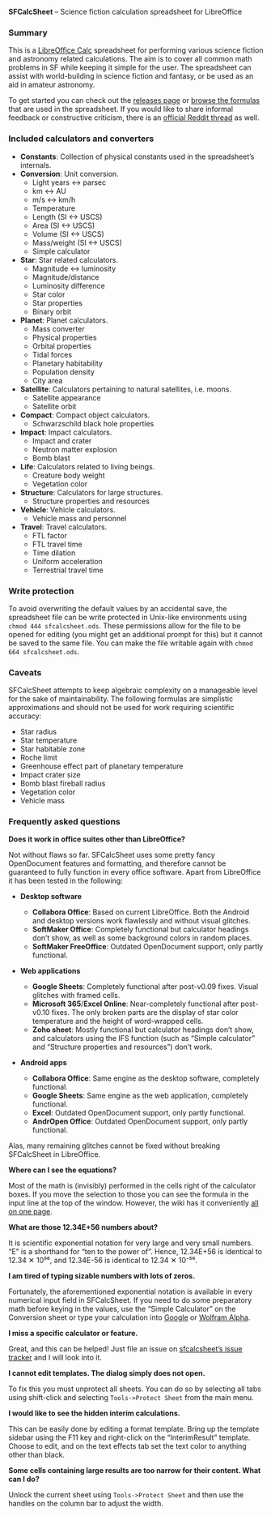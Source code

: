**SFCalcSheet** – Science fiction calculation spreadsheet for LibreOffice


### Summary ###

This is a [LibreOffice Calc](https://www.libreoffice.org) spreadsheet for performing various science fiction and astronomy related calculations. The aim is to cover all common math problems in SF while keeping it simple for the user. The spreadsheet can assist with world-building in science fiction and fantasy, or be used as an aid in amateur astronomy.

To get started you can check out the [releases page](https://github.com/lortordermur/sfcalcsheet/releases) or [browse the formulas](https://github.com/lortordermur/sfcalcsheet/wiki/Formulas) that are used in the spreadsheet. If you would like to share informal feedback or constructive criticism, there is an [official Reddit thread](https://www.reddit.com/r/worldbuilding/comments/iodfba/sfcalcsheet_science_fiction_calculation) as well.


### Included calculators and converters ###

* **Constants**: Collection of physical constants used in the spreadsheet’s internals.
* **Conversion**: Unit conversion.
  * Light years <-> parsec
  * km <-> AU
  * m/s <-> km/h
  * Temperature
  * Length (SI <-> USCS)
  * Area (SI <-> USCS)
  * Volume (SI <-> USCS)
  * Mass/weight (SI <-> USCS)
  * Simple calculator
* **Star**: Star related calculators.
  * Magnitude <-> luminosity
  * Magnitude/distance
  * Luminosity difference
  * Star color
  * Star properties
  * Binary orbit
* **Planet**: Planet calculators.
  * Mass converter
  * Physical properties
  * Orbital properties
  * Tidal forces
  * Planetary habitability
  * Population density
  * City area
* **Satellite**: Calculators pertaining to natural satellites, i.e. moons.
  * Satellite appearance
  * Satellite orbit
* **Compact**: Compact object calculators.
  * Schwarzschild black hole properties
* **Impact**: Impact calculators.
  * Impact and crater
  * Neutron matter explosion
  * Bomb blast
* **Life**: Calculators related to living beings.
  * Creature body weight
  * Vegetation color
* **Structure**: Calculators for large structures.
  * Structure properties and resources
* **Vehicle**: Vehicle calculators.
  * Vehicle mass and personnel
* **Travel**: Travel calculators.
  * FTL factor
  * FTL travel time
  * Time dilation
  * Uniform acceleration
  * Terrestrial travel time


### Write protection ###

To avoid overwriting the default values by an accidental save, the spreadsheet file can be write protected in Unix-like environments using `chmod 444 sfcalcsheet.ods`. These permissions allow for the file to be opened for editing (you might get an additional prompt for this) but it cannot be saved to the same file. You can make the file writable again with `chmod 664 sfcalcsheet.ods`.


### Caveats ###

SFCalcSheet attempts to keep algebraic complexity on a manageable level for the sake of maintainability. The following formulas are simplistic approximations and should not be used for work requiring scientific accuracy:

* Star radius
* Star temperature
* Star habitable zone
* Roche limit
* Greenhouse effect part of planetary temperature
* Impact crater size
* Bomb blast fireball radius
* Vegetation color
* Vehicle mass


### Frequently asked questions ###

**Does it work in office suites other than LibreOffice?**

Not without flaws so far. SFCalcSheet uses some pretty fancy OpenDocument features and formatting, and therefore cannot be guaranteed to fully function in every office software. Apart from LibreOffice it has been tested in the following:

* **Desktop software**

  * **Collabora Office**: Based on current LibreOffice. Both the Android and desktop versions work flawlessly and without visual glitches.
  * **SoftMaker Office**: Completely functional but calculator headings don’t show, as well as some background colors in random places.
  * **SoftMaker FreeOffice**: Outdated OpenDocument support, only partly functional.

* **Web applications**

  * **Google Sheets**: Completely functional after post-v0.09 fixes. Visual glitches with framed cells.
  * **Microsoft 365**/**Excel Online**: Near-completely functional after post-v0.10 fixes. The only broken parts are the display of star color temperature and the height of word-wrapped cells.
  * **Zoho sheet**: Mostly functional but calculator headings don’t show, and calculators using the IFS function (such as “Simple calculator” and “Structure properties and resources”) don’t work.

* **Android apps**

  * **Collabora Office**: Same engine as the desktop software, completely functional.
  * **Google Sheets**: Same engine as the web application, completely functional.
  * **Excel**: Outdated OpenDocument support, only partly functional.
  * **AndrOpen Office**: Outdated OpenDocument support, only partly functional.

Alas, many remaining glitches cannot be fixed without breaking SFCalcSheet in LibreOffice.

**Where can I see the equations?**

Most of the math is (invisibly) performed in the cells right of the calculator boxes. If you move the selection to those you can see the formula in the input line at the top of the window. However, the wiki has it conveniently [all on one page](https://github.com/lortordermur/sfcalcsheet/wiki/Formulas).

**What are those 12.34E+56 numbers about?**

It is scientific exponential notation for very large and very small numbers. “E” is a shorthand for “ten to the power of”. Hence, 12.34E+56 is identical to 12.34 ✕ 10⁵⁶, and 12.34E-56 is identical to 12.34 ✕ 10⁻⁵⁶.

**I am tired of typing sizable numbers with lots of zeros.**

Fortunately, the aforementioned exponential notation is available in every numerical input field in SFCalcSheet. If you need to do some preparatory math before keying in the values, use the “Simple Calculator” on the Conversion sheet or type your calculation into [Google](https://www.google.com) or [Wolfram Alpha](https://www.wolframalpha.com).

**I miss a specific calculator or feature.**

Great, and this can be helped! Just file an issue on [sfcalcsheet’s issue tracker](https://github.com/lortordermur/sfcalcsheet/issues) and I will look into it.

**I cannot edit templates. The dialog simply does not open.**

To fix this you must unprotect all sheets. You can do so by selecting all tabs using shift-click and selecting `Tools->Protect Sheet` from the main menu.

**I would like to see the hidden interim calculations.**

This can be easily done by editing a format template. Bring up the template sidebar using the F11 key and right-click on the “InterimResult” template. Choose to edit, and on the text effects tab set the text color to anything other than black.

**Some cells containing large results are too narrow for their content. What can I do?**

Unlock the current sheet using `Tools->Protect Sheet` and then use the handles on the column bar to adjust the width.
